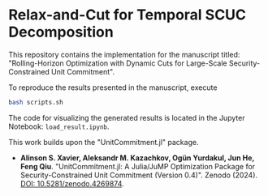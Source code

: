 # Relax-and-Cut for Temporal SCUC Decomposition

This repository contains the implementation for the manuscript titled: "Rolling-Horizon Optimization with Dynamic Cuts for Large-Scale Security-Constrained Unit Commitment".

To reproduce the results presented in the manuscript, execute
```bash
bash scripts.sh
```

The code for visualizing the generated results is located in the Jupyter Notebook: `load_result.ipynb`.

This work builds upon the "UnitCommitment.jl" package.
* **Alinson S. Xavier, Aleksandr M. Kazachkov, Ogün Yurdakul, Jun He, Feng Qiu**. "UnitCommitment.jl: A Julia/JuMP Optimization Package for Security-Constrained Unit Commitment (Version 0.4)". Zenodo (2024). [DOI: 10.5281/zenodo.4269874](https://doi.org/10.5281/zenodo.4269874).
